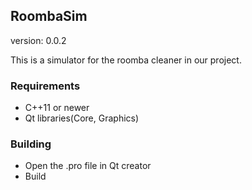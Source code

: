 ## RoombaSim

version: 0.0.2

This is a simulator for the roomba cleaner in our project.

### Requirements
- C++11 or newer
- Qt libraries(Core, Graphics)

### Building
- Open the .pro file in Qt creator
- Build








